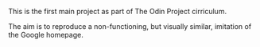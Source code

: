 This is the first main project as part of The Odin Project cirriculum.

The aim is to reproduce a non-functioning, but visually similar, imitation of the Google homepage.